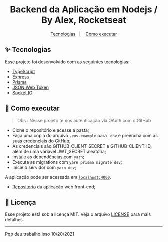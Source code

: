 <h1 align="center">Backend da Aplicação em Nodejs / By Alex, Rocketseat</h1>

<p align="center">
  <a href="#-tecnologias">Tecnologias</a>&nbsp;&nbsp;&nbsp;|&nbsp;&nbsp;&nbsp;
  <a href="#-como-executar">Como executar</a>
</p>

## ✨ Tecnologias

Esse projeto foi desenvolvido com as seguintes tecnologias:

- [TypeScript](https://www.typescriptlang.org/)
- [Express](https://expressjs.com/pt-br/)
- [Prisma](https://www.prisma.io/)
- [JSON Web Token](https://jwt.io/)
- [Socket.IO](https://socket.io/)

## 🚀 Como executar

> Obs.: Nesse projeto temos autenticação via OAuth com o GitHub

- Clone o repositório e acesse a pasta;
- Faça uma copia do arquivo `.env.example` para `.env` e preencha com as suas credenciais do GitHub;
- As credenciais são GITHUB_CLIENT_SECRET e GITHUB_CLIENT_ID, além de uma variavel JWT_SECRET aleatória;
- Instale as dependências com `yarn`;
- Executa as migrations com `yarn prisma migrate dev`;
- Inicie o servidor com `yarn dev`;

A aplicação pode ser acessada em [`localhost:4000`](http://localhost:4000).

- [Repositorio](https://github.com/alexRicc2/nlw-front) da aplicação web front-end;

## 📄 Licença

Esse projeto está sob a licença MIT. Veja o arquivo [LICENSE](LICENSE) para mais detalhes.

---

Pqp deu trabalho isso 10/20/2021
